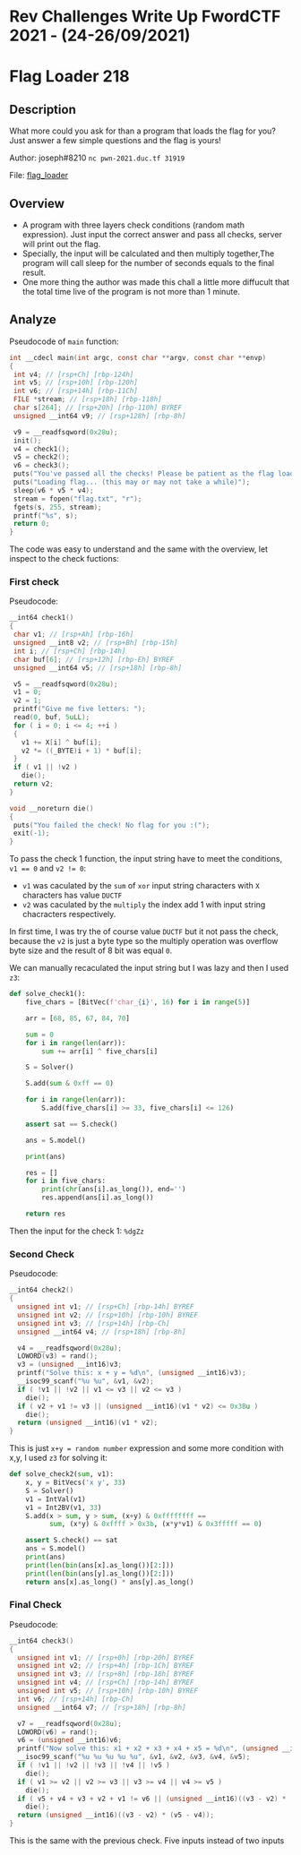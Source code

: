# **Rev Challenges Write Up FwordCTF 2021 - (24-26/09/2021)**
# Flag Loader 218

## Description

What more could you ask for than a program that loads the flag for you? Just answer a few simple questions and the flag is yours!

Author: joseph#8210
 `nc pwn-2021.duc.tf 31919`
 
 File: [flag_loader]()
 
 ## Overview 
 
 - A program with three layers check conditions (random math expression). Just input the correct answer and pass all checks, server will print out the flag.
 - Specially, the input will be calculated and then multiply together,The program will call sleep for the number of seconds equals to the final result.
 - One more thing the author was made this chall a little more diffucult that the total time live of the program is not more than 1 minute.
 
 ## Analyze
 Pseudocode of `main` function:
 
 ```c
 int __cdecl main(int argc, const char **argv, const char **envp)
{
  int v4; // [rsp+Ch] [rbp-124h]
  int v5; // [rsp+10h] [rbp-120h]
  int v6; // [rsp+14h] [rbp-11Ch]
  FILE *stream; // [rsp+18h] [rbp-118h]
  char s[264]; // [rsp+20h] [rbp-110h] BYREF
  unsigned __int64 v9; // [rsp+128h] [rbp-8h]

  v9 = __readfsqword(0x28u);
  init();
  v4 = check1();
  v5 = check2();
  v6 = check3();
  puts("You've passed all the checks! Please be patient as the flag loads.");
  puts("Loading flag... (this may or may not take a while)");
  sleep(v6 * v5 * v4);
  stream = fopen("flag.txt", "r");
  fgets(s, 255, stream);
  printf("%s", s);
  return 0;
}
 ```
 
 The code was easy to understand and the same with the overview, let inspect to the check fuctions:
 
 ### First check
 
 Pseudocode:
 ```c
 __int64 check1()
{
  char v1; // [rsp+Ah] [rbp-16h]
  unsigned __int8 v2; // [rsp+Bh] [rbp-15h]
  int i; // [rsp+Ch] [rbp-14h]
  char buf[6]; // [rsp+12h] [rbp-Eh] BYREF
  unsigned __int64 v5; // [rsp+18h] [rbp-8h]

  v5 = __readfsqword(0x28u);
  v1 = 0;
  v2 = 1;
  printf("Give me five letters: ");
  read(0, buf, 5uLL);
  for ( i = 0; i <= 4; ++i )
  {
    v1 += X[i] ^ buf[i];
    v2 *= ((_BYTE)i + 1) * buf[i];
  }
  if ( v1 || !v2 )
    die();
  return v2;
}
 ```
 
 ```c
 void __noreturn die()
{
  puts("You failed the check! No flag for you :(");
  exit(-1);
}
 ```
 
 To pass the check 1 function, the input string have to meet the conditions, `v1 == 0` and `v2 != 0`:
 - `v1` was caculated by the `sum` of `xor` input string characters with `X` characters has value `DUCTF`
 -  `v2` was caculated by the `multiply` the index add 1 with input string chacracters respectively.
 
In first time, I was try the of course value `DUCTF` but it not pass the check, because the `v2` is just a byte type so the multiply operation was overflow byte size and the result of 8 bit was equal `0`.

We can manually recaculated the input string but I was lazy and then I used `z3`:

```python
def solve_check1():
    five_chars = [BitVec(f'char_{i}', 16) for i in range(5)]

    arr = [68, 85, 67, 84, 70]

    sum = 0
    for i in range(len(arr)):
        sum += arr[i] ^ five_chars[i]

    S = Solver()

    S.add(sum & 0xff == 0)

    for i in range(len(arr)):
        S.add(five_chars[i] >= 33, five_chars[i] <= 126)

    assert sat == S.check()

    ans = S.model()

    print(ans)

    res = []
    for i in five_chars:
        print(chr(ans[i].as_long()), end='')
        res.append(ans[i].as_long())

    return res
```

Then the input for the check 1: `%dgZz`


### Second Check
Pseudocode:

```c
__int64 check2()
{
  unsigned int v1; // [rsp+Ch] [rbp-14h] BYREF
  unsigned int v2; // [rsp+10h] [rbp-10h] BYREF
  unsigned int v3; // [rsp+14h] [rbp-Ch]
  unsigned __int64 v4; // [rsp+18h] [rbp-8h]

  v4 = __readfsqword(0x28u);
  LOWORD(v3) = rand();
  v3 = (unsigned __int16)v3;
  printf("Solve this: x + y = %d\n", (unsigned __int16)v3);
  __isoc99_scanf("%u %u", &v1, &v2);
  if ( !v1 || !v2 || v1 <= v3 || v2 <= v3 )
    die();
  if ( v2 + v1 != v3 || (unsigned __int16)(v1 * v2) <= 0x3Bu )
    die();
  return (unsigned __int16)(v1 * v2);
}
```

This is just `x+y = random number` expression and some more condition with x,y, I used `z3` for solving it:

```python
def solve_check2(sum, v1):
    x, y = BitVecs('x y', 33)
    S = Solver()
    v1 = IntVal(v1)
    v1 = Int2BV(v1, 33)
    S.add(x > sum, y > sum, (x+y) & 0xffffffff ==
          sum, (x*y) & 0xffff > 0x3b, (x*y*v1) & 0x3fffff == 0)

    assert S.check() == sat
    ans = S.model()
    print(ans)
    print(len(bin(ans[x].as_long())[2:]))
    print(len(bin(ans[y].as_long())[2:]))
    return ans[x].as_long() * ans[y].as_long()
```

### Final Check

Pseudocode:

```c
__int64 check3()
{
  unsigned int v1; // [rsp+0h] [rbp-20h] BYREF
  unsigned int v2; // [rsp+4h] [rbp-1Ch] BYREF
  unsigned int v3; // [rsp+8h] [rbp-18h] BYREF
  unsigned int v4; // [rsp+Ch] [rbp-14h] BYREF
  unsigned int v5; // [rsp+10h] [rbp-10h] BYREF
  int v6; // [rsp+14h] [rbp-Ch]
  unsigned __int64 v7; // [rsp+18h] [rbp-8h]

  v7 = __readfsqword(0x28u);
  LOWORD(v6) = rand();
  v6 = (unsigned __int16)v6;
  printf("Now solve this: x1 + x2 + x3 + x4 + x5 = %d\n", (unsigned __int16)v6);
  __isoc99_scanf("%u %u %u %u %u", &v1, &v2, &v3, &v4, &v5);
  if ( !v1 || !v2 || !v3 || !v4 || !v5 )
    die();
  if ( v1 >= v2 || v2 >= v3 || v3 >= v4 || v4 >= v5 )
    die();
  if ( v5 + v4 + v3 + v2 + v1 != v6 || (unsigned __int16)((v3 - v2) * (v5 - v4)) <= 0x3Bu )
    die();
  return (unsigned __int16)((v3 - v2) * (v5 - v4));
}
```
This is the same with the previous check. Five inputs instead of two inputs


 
